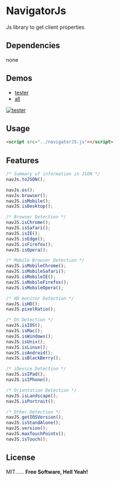 # NavigatorJs
Js library to get client properties

## Dependencies
  none

## Demos
  - [tester]
  - [all]


<a href="http://nicholassheehan.github.io/navJs/tester/index.html" target="_blank"><img alt="tester" src="https://raw.githubusercontent.com/hicTech/navJs/gh-pages/tester.png" title="tester"/></a>

## Usage
```html
<script src="../navigatorJS.js"></script>
```

## Features
```js
/* Summary of information in JSON */
navJs.toJSON();

navJs.os();
navJs.browser();
navJS.isMobile();
navJS.isDesktop();

/* Browser Detection */
navJS.isChrome();
navJS.isSafari();
navJS.isIE();
navJS.isEdge();
navJS.isFirefox();
navJS.isOpera();

/* Mobile Browser Detection */
navJS.isMobileChrome();
navJS.isMobileSafari();
navJS.isMobileIE();
navJS.isMobileFirefox();
navJS.isMobileOpera();

/* HD monitor Detection */
navJS.isHD();
navJS.pixelRatio();

/* OS Detection */
navJS.isIOS();
navJS.isMac();
navJS.isWindows();
navJS.isUnix();
navJS.isLinux();
navJS.isAndroid();
navJS.isBlackBerry();

/* iDevice Detection */
navJS.isIPad();
navJS.isIPhone();

/* Orientation Detection */
navJS.isLandscape();
navJS.isPortrait();

/* Other Detection */
navJS.getIOSVersion();
navJS.isStandAlone();
navJS.version();
navJS.maxTouchPoints();
navJS.isTouch();


```

## License

MIT...... 
**Free Software, Hell Yeah!**



   [jquery]: <https://jquery.com/>
   [underscore]: <http://underscorejs.org/>
   [tester]: <http://nicholassheehan.github.io/navJs/tester/index.html>
   [all]: <http://nicholassheehan.github.io/navJs/>
   [underscore+]: <http://hictech.com/>


